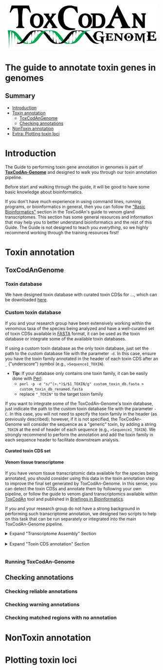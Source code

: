 
![ToxcodanGenome_logo](figures/ToxcodanGenome_logo.png)

# The guide to annotate toxin genes in genomes

## Summary

- [Introduction](#introduction)
- [Toxin annotation](#toxin-annotation)
	- [ToxCodAnGenome](#toxcodangenome)
	- [Checking annotations](#checking-annotations)
- [NonToxin annotation](#nontoxin-annotation)
- [Extra: Plotting toxin loci](#plotting-toxin-loci)

# Introduction
The Guide to performing toxin gene annotation in genomes is part of [**ToxCodAn-Genome**](https://github.com/pedronachtigall/ToxCodAn-Genome) and designed to walk you through our toxin annotation pipeline.

Before start and walking through the guide, it will be good to have some basic knowledge about bioinformatics.

If you don't have much experience in using command lines, running programs, or bioinformatics in general, then you can follow the ["Basic Bioinformatics"](https://github.com/pedronachtigall/ToxCodAn/tree/master/Guide#basic-bioinformatics) section in the ToxCodAn's guide to venom gland transcriptomes. This section has some general resources and information that may help you to better understand bioinformatics and the rest of this Guide. The Guide is not designed to teach you *everything*, so we highly recommend working through the training resources first!

# Toxin annotation

## ToxCodAnGenome

### Toxin database

We have designed toxin database with curated toxin CDSs for ..., which can be downloaded [here](https://github.com/pedronachtigall/ToxCodAn-Genome/tree/main/database/).

### Custom toxin database

If you and your research group have been extensively working within the venomous taxa of the species being analyzed and have a well-curated set of toxin CDSs available in [FASTA](https://en.wikipedia.org/wiki/FASTA_format) format, it can be used as the toxin database or integrate some of the available toxin databases.

If using a custom toxin database as the only toxin database, just set the path to the custom database file with the parameter ```-d```. In this case, ensure you have the toxin family annotated in the header of each toxin CDS after an ```_``` ("underscore") symbol (e.g., ```>Sequence1_TOXIN```).
 - **Tip:** If your database only contains one toxin family, it can be easily done with [Perl](https://www.perl.org/):
     - ```perl -p -e "s/^(>.*)$/$1_TOXIN/g" custom_toxin_db.fasta > custom_toxin_db_renamed.fasta```
     - replace ```"_TOXIN"``` to the target toxin family

If you want to integrate some of the ToxCodAn-Genome's toxin database, just indicate the path to the custom toxin database file with the parameter ```-C```. In this case, you will not need to specify the toxin family in the header (as previously described); however, if it is not specified, the ToxCodAn-Genome will consider the sequence as a "generic" toxin, by adding a string ```_TOXIN``` at the end of header of each sequence (e.g., ```>Sequence1_TOXIN```). We strongly recommend to perform the annotation and add the toxin family in each sequence header to facilitate downstream analysis.

#### Curated toxin CDS set

#### Venom tissue transcriptome
If you have venom tissue transcriptomic data available for the species being annotated, you should consider using this data in the toxin annotation step to improve the final set generated by ToxCodAn-Genome. In this sense, you can detect the toxin CDSs and annotate them by following your own pipeline, or follow the guide to venom gland transcriptomics available within [ToxCodAn](https://github.com/pedronachtigall/ToxCodAn/tree/master/Guide#the-guide) tool and published in [Briefings in Bioinformatics](https://doi.org/10.1093/bib/bbab095).

If you and your research group do not have a strong background in performing such transcriptome annotation, we designed two scripts to help on this task that can be run separately or integrated into the main ToxCodAn-Genome pipeline.

<details>
<summary>Expand "Transcriptome Assembly" Section</summary>

**Pre-processing of reads**

First, ensure that the adapters are trimmed and low-quality reads filtered. It can be performed by using any available tool, such as [trim_galore!](https://github.com/FelixKrueger/TrimGalore), [fastp](https://github.com/OpenGene/fastp), and many others. Here, we just set a simple command to run ```trim_galore```:
 - ```trim_galore --paired --phred33 --length 75 -q 25 --stringency 1 -e 0.1 -o sample_trimmed sample_r1.fastq.gz sample_r2.fastq.gz```

After removing adapters and low-quality reads, you can move to the transcriptome assembly step.

**Running TRassembly.py**



**Tip about Trinity:** if using a paired-end read dataset, ensure the number of reads in both files match. If the number of reads does not match, Trinity may return an error and stop the assembling step. To avoid this issue, you can take advantage of [seqtk](https://github.com/lh3/seqtk) to subsample your dataset to a specific number of reads in both files.
 - ```seqtk sample -s100 sample_r1.fq 5000000 > sample_sub1.fq```
 - ```seqtk sample -s100 sample_r2.fq 5000000 > sample_sub2.fq```
 - always use the same random seed to keep a propr pair in both files (parameters ```-s```, which is set to ```100``` in our example)
 - here we set the number of reads to 5 millions of reads (```5000000```), but it must be adjusted properly to your dataset.

</details>
<br>

<details>
<summary>Expand "Toxin CDS annotation" Section</summary>

</details>
<br>

### Running ToxCodAn-Genome

## Checking annotations

### Checking reliable annotations

### Checking warning annotations

### Checking matched regions with no annotation

# NonToxin annotation

# Plotting toxin loci
